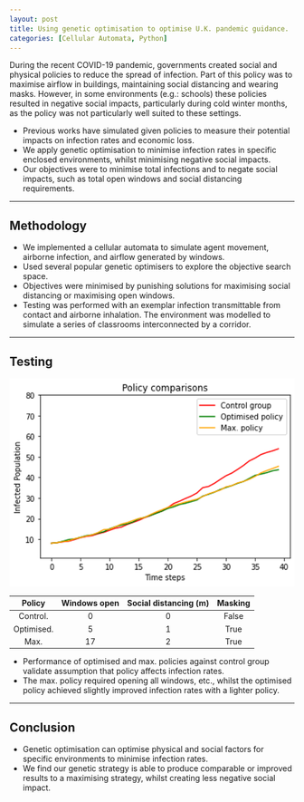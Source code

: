 ```yaml
---
layout: post
title: Using genetic optimisation to optimise U.K. pandemic guidance.
categories: [Cellular Automata, Python]
---
```


During the recent COVID-19 pandemic, governments created social and physical policies to reduce the spread of infection. Part of this policy was to maximise airflow in buildings, maintaining social distancing and wearing masks. However, in some environments (e.g.: schools) these policies resulted in negative social impacts, particularly during cold winter months, as the policy was not particularly well suited to these settings.

* Previous works have simulated given policies to measure their potential impacts on infection rates and economic loss.
* We apply genetic optimisation to minimise infection rates in specific enclosed environments, whilst minimising negative social impacts.
* Our objectives were to minimise total infections and to negate social impacts, such as total open windows and social distancing requirements.

---
## Methodology
* We implemented a cellular automata to simulate agent movement, airborne infection, and airflow generated by windows.
* Used several popular genetic optimisers to explore the objective search space.
* Objectives were minimised by punishing solutions for maximising social distancing or maximising open windows.
* Testing was performed with an exemplar infection transmittable from contact and airborne inhalation. The environment was modelled to simulate a series of classrooms interconnected by a corridor.

---
## Testing

![Testing graph](/images/2022-05-27-pandemic-policy-optimisation/policycomparisons.png)

|Policy|Windows open|Social distancing (m)|Masking|
|:---:|:---:|:---:|:---:|
|Control.|0|0|False|
|Optimised.|5|1|True|
|Max.|17|2|True|

* Performance of optimised and max. policies against control group validate assumption that policy affects infection rates.
* The max. policy required opening all windows, etc., whilst the optimised policy achieved slightly improved infection rates with a lighter policy.

---
## Conclusion
* Genetic optimisation can optimise physical and social factors for specific environments to minimise infection rates.
* We find our genetic strategy is able to produce comparable or improved results to a maximising strategy, whilst creating less negative social impact.